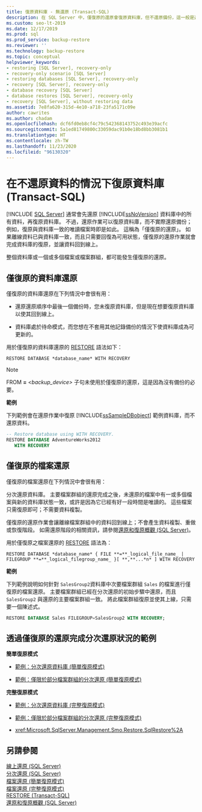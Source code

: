 ```yaml
---
title: 復原資料庫 - 無還原 (Transact-SQL)
description: 在 SQL Server 中，僅復原的還原會復原資料庫，但不還原備份，這一般是還原一系列備份時的最後一個步驟。
ms.custom: seo-lt-2019
ms.date: 12/17/2019
ms.prod: sql
ms.prod_service: backup-restore
ms.reviewer: ''
ms.technology: backup-restore
ms.topic: conceptual
helpviewer_keywords:
- restoring [SQL Server], recovery-only
- recovery-only scenario [SQL Server]
- restoring databases [SQL Server], recovery-only
- recovery [SQL Server], recovery-only
- database recovery [SQL Server]
- database restores [SQL Server], recovery-only
- recovery [SQL Server], without restoring data
ms.assetid: 7e8fa620-315d-4e10-a718-23fa5171c09e
author: cawrites
ms.author: chadam
ms.openlocfilehash: dcf6fd0eb8cf4c79c542368143752c493e39acfc
ms.sourcegitcommit: 5a1ed81749800c33059dac91b0e18bd8bb3081b1
ms.translationtype: HT
ms.contentlocale: zh-TW
ms.lasthandoff: 11/23/2020
ms.locfileid: "96130320"
---
```

# <a name="recover-a-database-without-restoring-data-transact-sql"></a>在不還原資料的情況下復原資料庫 (Transact-SQL)
 [!INCLUDE [SQL Server](../../includes/applies-to-version/sqlserver.md)]
  通常會先還原 [!INCLUDE[ssNoVersion](../../includes/ssnoversion-md.md)] 資料庫中的所有資料，再復原資料庫。 不過，還原作業可以復原資料庫，而不實際還原備份；例如，復原與資料庫一致的唯讀檔案時即是如此。 這稱為「僅復原的還原」。 如果離線資料已與資料庫一致，而且只需要回復為可用狀態，僅復原的還原作業就會完成資料庫的復原，並讓資料回到線上。  
  
 整個資料庫或一個或多個檔案或檔案群組，都可能發生僅復原的還原。  
  
## <a name="recovery-only-database-restore"></a>僅復原的資料庫還原  
 僅復原的資料庫還原在下列情況中會很有用：  
  
-   還原還原順序中最後一個備份時，您未復原資料庫，但是現在想要復原資料庫以使其回到線上。  
  
-   資料庫處於待命模式，而您想在不套用其他記錄備份的情況下使資料庫成為可更新的。  
  
 用於僅復原的資料庫還原的 [RESTORE](../../t-sql/statements/restore-statements-transact-sql.md) 語法如下：  
  
 `RESTORE DATABASE *database_name* WITH RECOVERY`  
  
> [!NOTE]  
> FROM **=** \<*backup_device>* 子句未使用於僅復原的還原，這是因為沒有備份的必要。  
  
 **範例**  
  
 下列範例會在還原作業中復原 [!INCLUDE[ssSampleDBobject](../../includes/sssampledbobject-md.md)] 範例資料庫，而不還原資料。  
  
```sql  
-- Restore database using WITH RECOVERY.  
RESTORE DATABASE AdventureWorks2012  
   WITH RECOVERY  
```  
  
## <a name="recovery-only-file-restore"></a>僅復原的檔案還原  
 僅復原的檔案還原在下列情況中會很有用：  
  
 分次還原資料庫。 主要檔案群組的還原完成之後，未還原的檔案中有一或多個檔案與新的資料庫狀態一致，或許是因為它已經有好一段時間是唯讀的。 這些檔案只需復原即可；不需要資料複製。  
  
 僅復原的還原作業會讓離線檔案群組中的資料回到線上；不會產生資料複製、重做或恢復階段。 如需還原階段的相關資訊，請參閱[還原和復原概觀 &#40;SQL Server&#41;](../../relational-databases/backup-restore/restore-and-recovery-overview-sql-server.md#TlogAndRecovery)。  
  
 用於僅復原之檔案還原的 [RESTORE](../../t-sql/statements/restore-statements-transact-sql.md) 語法為：  
  
 `RESTORE DATABASE *database_name* { FILE **=**_logical_file_name_ | FILEGROUP **=**_logical_filegroup_name_ }[ **,**...*n* ] WITH RECOVERY`  
  
 **範例**  
  
 下列範例說明如何針對 `SalesGroup2`資料庫中次要檔案群組 `Sales` 的檔案進行僅復原的檔案還原。 主要檔案群組已經在分次還原的初始步驟中還原，而且 `SalesGroup2` 與還原的主要檔案群組一致。 將此檔案群組復原並使其上線，只需要一個陳述式。  
  
```sql  
RESTORE DATABASE Sales FILEGROUP=SalesGroup2 WITH RECOVERY;  
```  
  
## <a name="examples-of-completing-a-piecemeal-restore-scenario-with-a-recovery-only-restore"></a>透過僅復原的還原完成分次還原狀況的範例  
 **簡單復原模式**  
  
-   [範例：分次還原資料庫 &#40;簡單復原模式&#41;](../../relational-databases/backup-restore/example-piecemeal-restore-of-database-simple-recovery-model.md)  
  
-   [範例：僅限於部分檔案群組的分次還原 &#40;簡單復原模式&#41;](../../relational-databases/backup-restore/example-piecemeal-restore-of-only-some-filegroups-simple-recovery-model.md)  
  
 **完整復原模式**  
  
-   [範例：分次還原資料庫 &#40;完整復原模式&#41;](../../relational-databases/backup-restore/example-piecemeal-restore-of-database-full-recovery-model.md)  
  
-   [範例：僅限於部分檔案群組的分次還原 &#40;完整復原模式&#41;](../../relational-databases/backup-restore/example-piecemeal-restore-of-only-some-filegroups-full-recovery-model.md)  
  
-   <xref:Microsoft.SqlServer.Management.Smo.Restore.SqlRestore%2A>  
  
## <a name="see-also"></a>另請參閱  
 [線上還原 &#40;SQL Server&#41;](../../relational-databases/backup-restore/online-restore-sql-server.md)   
 [分次還原 &#40;SQL Server&#41;](../../relational-databases/backup-restore/piecemeal-restores-sql-server.md)   
 [檔案還原 &#40;簡單復原模式&#41;](../../relational-databases/backup-restore/file-restores-simple-recovery-model.md)   
 [檔案還原 &#40;完整復原模式&#41;](../../relational-databases/backup-restore/file-restores-full-recovery-model.md)   
 [RESTORE &#40;Transact-SQL&#41;](../../t-sql/statements/restore-statements-transact-sql.md)  
 [還原和復原概觀 (SQL Server)](../../relational-databases/backup-restore/restore-and-recovery-overview-sql-server.md) 
  
